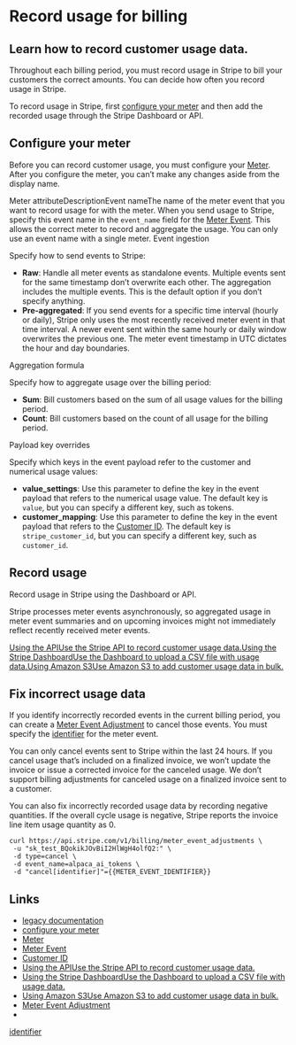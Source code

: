 # Record usage for billing

## Learn how to record customer usage data.

Throughout each billing period, you must record usage in Stripe to bill your
customers the correct amounts. You can decide how often you record usage in
Stripe.

To record usage in Stripe, first [configure your
meter](https://docs.stripe.com/billing/subscriptions/usage-based/recording-usage#configure-meter)
and then add the recorded usage through the Stripe Dashboard or API.

## Configure your meter

Before you can record customer usage, you must configure your
[Meter](https://docs.stripe.com/api/billing/meter/object). After you configure
the meter, you can’t make any changes aside from the display name.

Meter attributeDescriptionEvent nameThe name of the meter event that you want to
record usage for with the meter. When you send usage to Stripe, specify this
event name in the `event_name` field for the [Meter
Event](https://docs.stripe.com/api/billing/meter-event/object). This allows the
correct meter to record and aggregate the usage. You can only use an event name
with a single meter.
Event ingestion

Specify how to send events to Stripe:

- **Raw**: Handle all meter events as standalone events. Multiple events sent
for the same timestamp don’t overwrite each other. The aggregation includes the
multiple events. This is the default option if you don’t specify anything.
- **Pre-aggregated**: If you send events for a specific time interval (hourly or
daily), Stripe only uses the most recently received meter event in that time
interval. A newer event sent within the same hourly or daily window overwrites
the previous one. The meter event timestamp in UTC dictates the hour and day
boundaries.

Aggregation formula

Specify how to aggregate usage over the billing period:

- **Sum**: Bill customers based on the sum of all usage values for the billing
period.
- **Count**: Bill customers based on the count of all usage for the billing
period.

Payload key overrides

Specify which keys in the event payload refer to the customer and numerical
usage values:

- **value_settings**: Use this parameter to define the key in the event payload
that refers to the numerical usage value. The default key is `value`, but you
can specify a different key, such as tokens.
- **customer_mapping**: Use this parameter to define the key in the event
payload that refers to the [Customer
ID](https://docs.stripe.com/api/customers/object#customer_object-id). The
default key is `stripe_customer_id`, but you can specify a different key, such
as `customer_id`.

## Record usage

Record usage in Stripe using the Dashboard or API.

Stripe processes meter events asynchronously, so aggregated usage in meter event
summaries and on upcoming invoices might not immediately reflect recently
received meter events.

[Using the APIUse the Stripe API to record customer usage
data.](https://docs.stripe.com/billing/subscriptions/usage-based/recording-usage-api)[Using
the Stripe DashboardUse the Dashboard to upload a CSV file with usage
data.](https://docs.stripe.com/billing/subscriptions/usage-based/recording-usage-in-bulk-dashboard)[Using
Amazon S3Use Amazon S3 to add customer usage data in
bulk.](https://docs.stripe.com/billing/subscriptions/usage-based/recording-usage-in-bulk)
## Fix incorrect usage data

If you identify incorrectly recorded events in the current billing period, you
can create a [Meter Event
Adjustment](https://docs.stripe.com/api/billing/meter-event-adjustment/create)
to cancel those events. You must specify the
[identifier](https://docs.stripe.com/api/billing/meter-event/object#billing_meter_event_object-identifier)
for the meter event.

You can only cancel events sent to Stripe within the last 24 hours. If you
cancel usage that’s included on a finalized invoice, we won’t update the invoice
or issue a corrected invoice for the canceled usage. We don’t support billing
adjustments for canceled usage on a finalized invoice sent to a customer.

You can also fix incorrectly recorded usage data by recording negative
quantities. If the overall cycle usage is negative, Stripe reports the invoice
line item usage quantity as 0.

```
curl https://api.stripe.com/v1/billing/meter_event_adjustments \
 -u "sk_test_BQokikJOvBiI2HlWgH4olfQ2:" \
 -d type=cancel \
 -d event_name=alpaca_ai_tokens \
 -d "cancel[identifier]"={{METER_EVENT_IDENTIFIER}}
```

## Links

- [legacy
documentation](https://docs.stripe.com/billing/subscriptions/usage-based-legacy)
- [configure your
meter](https://docs.stripe.com/billing/subscriptions/usage-based/recording-usage#configure-meter)
- [Meter](https://docs.stripe.com/api/billing/meter/object)
- [Meter Event](https://docs.stripe.com/api/billing/meter-event/object)
- [Customer ID](https://docs.stripe.com/api/customers/object#customer_object-id)
- [Using the APIUse the Stripe API to record customer usage
data.](https://docs.stripe.com/billing/subscriptions/usage-based/recording-usage-api)
- [Using the Stripe DashboardUse the Dashboard to upload a CSV file with usage
data.](https://docs.stripe.com/billing/subscriptions/usage-based/recording-usage-in-bulk-dashboard)
- [Using Amazon S3Use Amazon S3 to add customer usage data in
bulk.](https://docs.stripe.com/billing/subscriptions/usage-based/recording-usage-in-bulk)
- [Meter Event
Adjustment](https://docs.stripe.com/api/billing/meter-event-adjustment/create)
-
[identifier](https://docs.stripe.com/api/billing/meter-event/object#billing_meter_event_object-identifier)